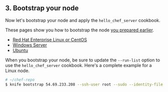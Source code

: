 ## 3. Bootstrap your node

Now let's bootstrap your node and apply the `hello_chef_server` cookbook.

These pages show you how to bootstrap the node [you prepared earlier](/install-and-manage-your-own-chef-server/linux/get-set-up#step3).

* [Red Hat Enterprise Linux or CentOS](/manage-a-node/rhel/bootstrap-your-node/)
* [Windows Server](/manage-a-node/windows/bootstrap-your-node/)
* [Ubuntu](/manage-a-node/ubuntu/bootstrap-your-node/)

When you bootstrap your node, be sure to update the `--run-list` option to use the `hello_chef_server` cookbook. Here's a complete example for a Linux node.

```bash
# ~/chef-repo
$ knife bootstrap 54.69.233.208 --ssh-user root --sudo --identity-file ~/.ssh/my.pem --node-name node1 --run-list 'recipe[hello_chef_server]'
```